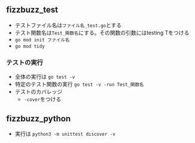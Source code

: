 ## fizzbuzz_test
- テストファイル名は`ファイル名_test.go`とする
- テスト関数名は`Test_関数名`にする。その関数の引数にはtesting Tをつける
- `go mod init ファイル名`
- `go mod tidy`
### テストの実行
- 全体の実行は `go test -v`
- 特定のテスト関数の実行 `go test -v -run Test_関数名`
- テストのカバレッジ
  - `-cover`をつける 

## fizzbuzz_python
- 実行は `python3 -m unittest discover -v`
